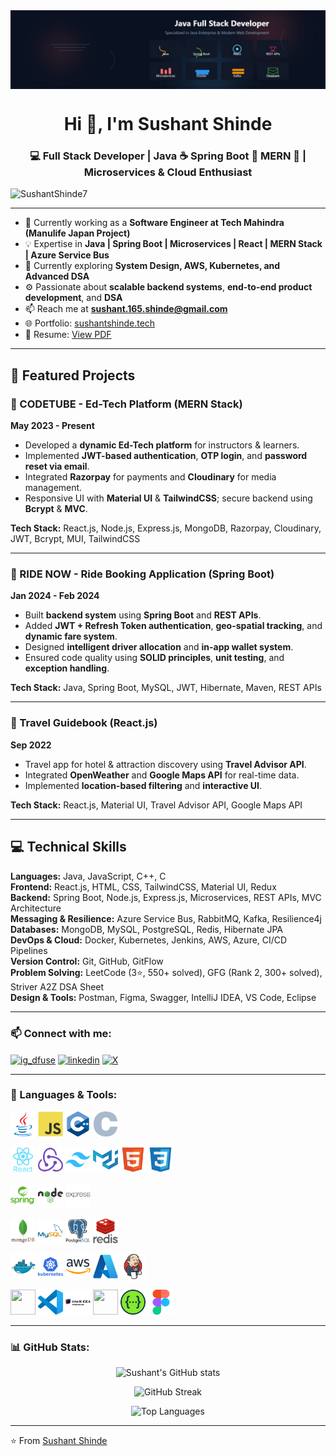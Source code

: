 <img align="center" src="https://raw.githubusercontent.com/dfuseop-exe/dfuseop-exe/main/Banner.jpeg"/>

<h1 align="center">Hi 👋, I'm Sushant Shinde</h1>

<h3 align="center">💻 Full Stack Developer | Java ☕ Spring Boot 🧠 MERN 🚀 | Microservices & Cloud Enthusiast</h3>

<p align="left"> 
  <img src="https://komarev.com/ghpvc/?username=SushantShinde7&label=Profile%20views&color=0e75b6&style=flat" alt="SushantShinde7" /> 
</p>

---

- 🔭 Currently working as a **Software Engineer at Tech Mahindra (Manulife Japan Project)**  
- 💡 Expertise in **Java | Spring Boot | Microservices | React | MERN Stack | Azure Service Bus**  
- 🌱 Currently exploring **System Design, AWS, Kubernetes, and Advanced DSA**  
- ⚙️ Passionate about **scalable backend systems**, **end-to-end product development**, and **DSA**  
- 📫 Reach me at **sushant.165.shinde@gmail.com**  
- 🌐 Portfolio: [sushantshinde.tech](https://sushantshinde.tech)  
- 📄 Resume: [View PDF](https://sushantshinde.tech/static/media/Sushant-Resume.0c7e4dbe.pdf)

---

<h2 align="left">🚀 Featured Projects</h2>

### 🧠 CODETUBE - Ed-Tech Platform (MERN Stack)
**May 2023 - Present**

- Developed a **dynamic Ed-Tech platform** for instructors & learners.  
- Implemented **JWT-based authentication**, **OTP login**, and **password reset via email**.  
- Integrated **Razorpay** for payments and **Cloudinary** for media management.  
- Responsive UI with **Material UI** & **TailwindCSS**; secure backend using **Bcrypt** & **MVC**.  

**Tech Stack:** React.js, Node.js, Express.js, MongoDB, Razorpay, Cloudinary, JWT, Bcrypt, MUI, TailwindCSS  

---

### 🚗 RIDE NOW - Ride Booking Application (Spring Boot)
**Jan 2024 - Feb 2024**

- Built **backend system** using **Spring Boot** and **REST APIs**.  
- Added **JWT + Refresh Token authentication**, **geo-spatial tracking**, and **dynamic fare system**.  
- Designed **intelligent driver allocation** and **in-app wallet system**.  
- Ensured code quality using **SOLID principles**, **unit testing**, and **exception handling**.  

**Tech Stack:** Java, Spring Boot, MySQL, JWT, Hibernate, Maven, REST APIs  

---

### 🧳 Travel Guidebook (React.js)
**Sep 2022**

- Travel app for hotel & attraction discovery using **Travel Advisor API**.  
- Integrated **OpenWeather** and **Google Maps API** for real-time data.  
- Implemented **location-based filtering** and **interactive UI**.  

**Tech Stack:** React.js, Material UI, Travel Advisor API, Google Maps API  

---

<h2 align="left">💻 Technical Skills</h2>

**Languages:** Java, JavaScript, C++, C  
**Frontend:** React.js, HTML, CSS, TailwindCSS, Material UI, Redux  
**Backend:** Spring Boot, Node.js, Express.js, Microservices, REST APIs, MVC Architecture  
**Messaging & Resilience:** Azure Service Bus, RabbitMQ, Kafka, Resilience4j  
**Databases:** MongoDB, MySQL, PostgreSQL, Redis, Hibernate JPA  
**DevOps & Cloud:** Docker, Kubernetes, Jenkins, AWS, Azure, CI/CD Pipelines  
**Version Control:** Git, GitHub, GitFlow  
**Problem Solving:** LeetCode (3⭐, 550+ solved), GFG (Rank 2, 300+ solved), Striver A2Z DSA Sheet  
**Design & Tools:** Postman, Figma, Swagger, IntelliJ IDEA, VS Code, Eclipse  

---

<h3 align="left">📫 Connect with me:</h3>
<p align="left">
<a href="https://instagram.com/ig_dfuse" target="blank"><img align="center" src="https://raw.githubusercontent.com/rahuldkjain/github-profile-readme-generator/master/src/images/icons/Social/instagram.svg" alt="ig_dfuse" height="30" width="40" /></a>
<a href="https://www.linkedin.com/in/sushantshinde7/" target="blank"><img align="center" src="https://cdn.jsdelivr.net/gh/devicons/devicon/icons/linkedin/linkedin-original.svg" alt="linkedin" height="30" width="40"/></a>
<a href="https://x.com/Sushant165_" target="blank"><img align="center" src="https://cdn.jsdelivr.net/gh/simple-icons/simple-icons/icons/x.svg" alt="X" height="30" width="40"/></a>
</p>

---

<h3 align="left">🧰 Languages & Tools:</h3>

<p align="left">

<!-- Languages -->
<a href="https://www.java.com" target="_blank"><img src="https://raw.githubusercontent.com/devicons/devicon/master/icons/java/java-original.svg" width="40" height="40"/></a>
<a href="https://developer.mozilla.org/en-US/docs/Web/JavaScript" target="_blank"><img src="https://raw.githubusercontent.com/devicons/devicon/master/icons/javascript/javascript-original.svg" width="40" height="40"/></a>
<a href="https://isocpp.org/" target="_blank"><img src="https://raw.githubusercontent.com/devicons/devicon/master/icons/cplusplus/cplusplus-original.svg" width="40" height="40"/></a>
<a href="https://www.cprogramming.com/" target="_blank"><img src="https://raw.githubusercontent.com/devicons/devicon/master/icons/c/c-original.svg" width="40" height="40"/></a>

<!-- Frontend -->
<a href="https://react.dev/" target="_blank"><img src="https://raw.githubusercontent.com/devicons/devicon/master/icons/react/react-original-wordmark.svg" width="40" height="40"/></a>
<a href="https://redux.js.org/" target="_blank"><img src="https://raw.githubusercontent.com/devicons/devicon/master/icons/redux/redux-original.svg" width="40" height="40"/></a>
<a href="https://tailwindcss.com/" target="_blank"><img src="https://raw.githubusercontent.com/devicons/devicon/master/icons/tailwindcss/tailwindcss-plain.svg" width="40" height="40"/></a>
<a href="https://mui.com/" target="_blank"><img src="https://raw.githubusercontent.com/devicons/devicon/master/icons/materialui/materialui-original.svg" width="40" height="40"/></a>
<a href="https://developer.mozilla.org/en-US/docs/Web/HTML" target="_blank"><img src="https://raw.githubusercontent.com/devicons/devicon/master/icons/html5/html5-original.svg" width="40" height="40"/></a>
<a href="https://developer.mozilla.org/en-US/docs/Web/CSS" target="_blank"><img src="https://raw.githubusercontent.com/devicons/devicon/master/icons/css3/css3-original.svg" width="40" height="40"/></a>

<!-- Backend -->
<a href="https://spring.io/" target="_blank"><img src="https://raw.githubusercontent.com/devicons/devicon/master/icons/spring/spring-original-wordmark.svg" width="40" height="40"/></a>
<a href="https://nodejs.org/" target="_blank"><img src="https://raw.githubusercontent.com/devicons/devicon/master/icons/nodejs/nodejs-original-wordmark.svg" width="40" height="40"/></a>
<a href="https://expressjs.com/" target="_blank"><img src="https://raw.githubusercontent.com/devicons/devicon/master/icons/express/express-original-wordmark.svg" width="40" height="40"/></a>

<!-- Databases -->
<a href="https://www.mongodb.com/" target="_blank"><img src="https://raw.githubusercontent.com/devicons/devicon/master/icons/mongodb/mongodb-original-wordmark.svg" width="40" height="40"/></a>
<a href="https://www.mysql.com/" target="_blank"><img src="https://raw.githubusercontent.com/devicons/devicon/master/icons/mysql/mysql-original-wordmark.svg" width="40" height="40"/></a>
<a href="https://www.postgresql.org/" target="_blank"><img src="https://raw.githubusercontent.com/devicons/devicon/master/icons/postgresql/postgresql-original-wordmark.svg" width="40" height="40"/></a>
<a href="https://redis.io/" target="_blank"><img src="https://raw.githubusercontent.com/devicons/devicon/master/icons/redis/redis-original-wordmark.svg" width="40" height="40"/></a>

<!-- DevOps & Cloud -->
<a href="https://www.docker.com/" target="_blank"><img src="https://raw.githubusercontent.com/devicons/devicon/master/icons/docker/docker-original.svg" width="40" height="40"/></a>
<a href="https://kubernetes.io/" target="_blank"><img src="https://raw.githubusercontent.com/devicons/devicon/master/icons/kubernetes/kubernetes-plain-wordmark.svg" width="40" height="40"/></a>
<a href="https://aws.amazon.com/" target="_blank"><img src="https://raw.githubusercontent.com/devicons/devicon/master/icons/amazonwebservices/amazonwebservices-original-wordmark.svg" width="40" height="40"/></a>
<a href="https://azure.microsoft.com/" target="_blank"><img src="https://raw.githubusercontent.com/devicons/devicon/master/icons/azure/azure-original.svg" width="40" height="40"/></a>
<a href="https://www.jenkins.io/" target="_blank"><img src="https://raw.githubusercontent.com/devicons/devicon/master/icons/jenkins/jenkins-original.svg" width="40" height="40"/></a>

<!-- Tools -->
<a href="https://git-scm.com/" target="_blank"><img src="https://www.vectorlogo.zone/logos/git-scm/git-scm-icon.svg" width="40" height="40"/></a>
<a href="https://code.visualstudio.com/" target="_blank"><img src="https://raw.githubusercontent.com/devicons/devicon/master/icons/vscode/vscode-original.svg" width="40" height="40"/></a>
<a href="https://www.jetbrains.com/idea/" target="_blank"><img src="https://raw.githubusercontent.com/devicons/devicon/master/icons/intellij/intellij-original-wordmark.svg" width="40" height="40"/></a>
<a href="https://postman.com/" target="_blank"><img src="https://www.vectorlogo.zone/logos/getpostman/getpostman-icon.svg" width="40" height="40"/></a>
<a href="https://swagger.io/" target="_blank"><img src="https://raw.githubusercontent.com/devicons/devicon/master/icons/swagger/swagger-original.svg" width="40" height="40"/></a>
<a href="https://figma.com/" target="_blank"><img src="https://raw.githubusercontent.com/devicons/devicon/master/icons/figma/figma-original.svg" width="40" height="40"/></a>

</p>

---

<h3 align="left">📊 GitHub Stats:</h3>
<p align="center">
  <img src="https://github-readme-stats.vercel.app/api?username=SushantShinde7&show_icons=true&theme=tokyonight" alt="Sushant's GitHub stats" />
</p>

<p align="center">
  <img src="https://github-readme-streak-stats.herokuapp.com/?user=SushantShinde7&theme=tokyonight" alt="GitHub Streak" />
</p>

<p align="center">
  <img src="https://github-readme-stats.vercel.app/api/top-langs?username=SushantShinde7&show_icons=true&locale=en&layout=compact&theme=tokyonight" alt="Top Languages" />
</p>

---

⭐️ From [Sushant Shinde](https://github.com/SushantShinde7)
